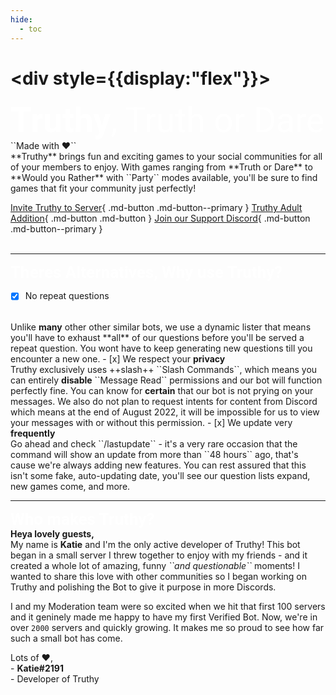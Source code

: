 ```yaml
---
hide:
  - toc
---
```

# <div style={{display:"flex"}}>
  <Typography style="font-size:55px;color:white;font-family:Roboto" variant="title" color="inherit" noWrap>
     <b>Truthy</b>, Truth or Dare
  </Typography>
  ``Made with ❤️``
  <br>
  <Typography variant="subheading" color="inherit" noWrap>
    **Truthy** brings fun and exciting games to your social communities for all of your members to enjoy. With games ranging from **Truth or Dare** to **Would you Rather** with ``Party`` modes available, you'll be sure to find games that fit your community just perfectly!
  </Typography>

[Invite Truthy to Server](https://discord.com/oauth2/authorize?client_id=941836651037098037&permissions=2147486720&scope=bot%20applications.commands){ .md-button .md-button--primary } [Truthy Adult Addition](https://discord.com/api/oauth2/authorize?client_id=1082720226472378419&permissions=2147485696&scope=applications.commands%20bot){ .md-button .md-button } [Join our Support Discord](https://discord.gg/VtxaHmMnAY){ .md-button .md-button--primary }
<br>
<br>
<hr>
<Typography style="font-size:26px;color:white;font-family:Roboto" variant="title" color="inherit" noWrap>
     <b>Theres Alternatives, Why use Truthy?</b>
  </Typography>
  <Typography variant="subheading" color="inherit" noWrap>

- [x] No repeat questions
<br>
Unlike <b>many</b> other other similar bots, we use a dynamic lister that means you'll have to exhaust **all** of our questions before you'll be served a repeat question. You wont have to keep generating new questions till you encounter a new one.
- [x] We respect your <b>privacy</b>
<br>
Truthy exclusively uses ++slash++ ``Slash Commands``, which means you can entirely <b>disable</b> ``Message Read`` permissions and our bot will function perfectly fine. You can know for <b>certain</b> that our bot is not prying on your messages. We also do not plan to request intents for content from Discord which means at the end of August 2022, it will be impossible for us to view your messages with or without this permission.
- [x] We update very <b>frequently</b>
<br>
Go ahead and check ``/lastupdate`` - it's a very rare occasion that the command will show an update from more than ``48 hours`` ago, that's cause we're always adding new features. You can rest assured that this isn't some fake, auto-updating date, you'll see our question lists expand, new games come, and more.
  </Typography>
<br>
<hr>
<Typography style="font-size:26px;color:white;font-family:Roboto" variant="title" color="inherit" noWrap>
     <b>Who makes Truthy?</b>
     <br>
  </Typography>
  <Typography variant="subheading" color="inherit" noWrap>
    <b>Heya lovely guests,</b><br>
  My name is <b>Katie</b> and I'm the only active developer of Truthy! This bot began in a small server I threw together to enjoy with my friends - and it created a whole lot of amazing, funny <i>``and questionable``</i> moments! I wanted to share this love with other communities so I began working on Truthy and polishing the Bot to give it purpose in more Discords.

  I and my Moderation team were so excited when we hit that first 100 servers and it geninely made me happy to have my first Verified Bot. Now, we're in over ``2000`` servers and quickly growing. It makes me so proud to see how far such a small bot has come.

  Lots of ❤️,<br>
     - <b>Katie#2191</b><br>
     - Developer of Truthy
  </Typography>
</div>
